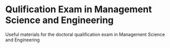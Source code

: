# Qulification Exam in Management Science and Engineering
 Useful materials for the doctoral qualification exam in Management Science and Engineering
